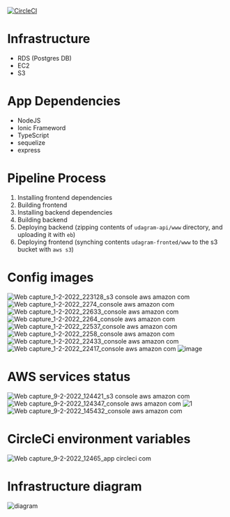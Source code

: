 [![CircleCI](https://circleci.com/gh/ShaadiAlfred/udacity_deployment_project/tree/master.svg?style=svg)](https://circleci.com/gh/ShaadiAlfred/udacity_deployment_project/tree/master)

# Infrastructure
- RDS (Postgres DB)
- EC2
- S3

# App Dependencies
- NodeJS
- Ionic Frameword
- TypeScript
- sequelize
- express

# Pipeline Process
1. Installing frontend dependencies
2. Building frontend
3. Installing backend dependencies
4. Building backend
5. Deploying backend (zipping contents of `udagram-api/www` directory, and uploading it with `eb`)
6. Deploying frontend (synching contents `udagram-fronted/www` to the s3 bucket with `aws s3`)


# Config images
![Web capture_1-2-2022_223128_s3 console aws amazon com](https://user-images.githubusercontent.com/3685582/152055145-fec41a2b-e3ea-48c7-a6dd-694eb50cb252.jpeg)
![Web capture_1-2-2022_2274_console aws amazon com](https://user-images.githubusercontent.com/3685582/152055152-49a7ef87-c4ca-4ca2-9329-f80c56947c38.jpeg)
![Web capture_1-2-2022_22633_console aws amazon com](https://user-images.githubusercontent.com/3685582/152055164-fa894094-7d1f-4711-80f1-ce5c3ceee3e1.jpeg)
![Web capture_1-2-2022_2264_console aws amazon com](https://user-images.githubusercontent.com/3685582/152055166-63955ec8-338c-4794-afce-519246b52c72.jpeg)
![Web capture_1-2-2022_22537_console aws amazon com](https://user-images.githubusercontent.com/3685582/152055168-efdf6cef-268c-4500-bee0-f7527e49aadf.jpeg)
![Web capture_1-2-2022_2258_console aws amazon com](https://user-images.githubusercontent.com/3685582/152055173-7941be5d-32c2-4d49-8dc5-ea6383113691.jpeg)
![Web capture_1-2-2022_22433_console aws amazon com](https://user-images.githubusercontent.com/3685582/152055176-8342cddb-fa6f-4e76-a627-3f8030174821.jpeg)
![Web capture_1-2-2022_22417_console aws amazon com](https://user-images.githubusercontent.com/3685582/152055183-e98116c5-6a84-4673-bf60-ec3579a3a20d.jpeg)
![image](https://user-images.githubusercontent.com/3685582/152055886-560c0338-e297-4b20-9389-38a76cbbbe25.png)

# AWS services status
![Web capture_9-2-2022_124421_s3 console aws amazon com](https://user-images.githubusercontent.com/3685582/153182301-484fe282-a4cd-4888-a60a-a144c2c467d1.jpeg)
![Web capture_9-2-2022_124347_console aws amazon com](https://user-images.githubusercontent.com/3685582/153182315-063361a9-b6b6-40dd-af47-b39b9d9b88d3.jpeg)
![1](https://user-images.githubusercontent.com/3685582/153182326-1d20f396-7281-4748-bbf6-778594a9eb18.jpeg)
![Web capture_9-2-2022_145432_console aws amazon com](https://user-images.githubusercontent.com/3685582/153205369-a7e0928a-db00-4ef8-9535-7fed671e38c5.jpeg)


# CircleCi environment variables
![Web capture_9-2-2022_12465_app circleci com](https://user-images.githubusercontent.com/3685582/153182586-af81516e-80e5-442a-ab13-46490c7dc12f.jpeg)

# Infrastructure diagram
![diagram](https://user-images.githubusercontent.com/3685582/153182732-fb61d40d-94b2-42a6-a860-1f3ff0a9f5a8.png)

